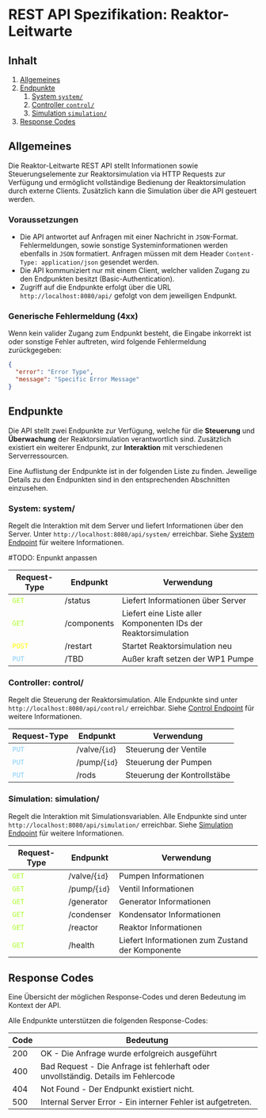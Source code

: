 # REST API Spezifikation: Reaktor-Leitwarte

## Inhalt
1. [Allgemeines](#allgemeines)
2. [Endpunkte](#endpunkte)
   1. [System `system/`](#system-system)
   2. [Controller `control/`](#controller-control)
   3. [Simulation `simulation/`](#simulation-simulation)
3. [Response Codes](#response-codes)

## Allgemeines

Die Reaktor-Leitwarte REST API stellt Informationen sowie Steuerungselemente zur 
Reaktorsimulation via HTTP Requests zur Verfügung und ermöglicht vollständige
Bedienung der Reaktorsimulation durch externe Clients. Zusätzlich kann die Simulation über die API gesteuert werden.

### Voraussetzungen
- Die API antwortet auf Anfragen mit einer Nachricht in `JSON`-Format.
Fehlermeldungen, sowie sonstige Systeminformationen werden ebenfalls in `JSON` formatiert.
Anfragen müssen mit dem Header `Content-Type: application/json` gesendet werden.
- Die API kommuniziert nur mit einem Client, welcher validen Zugang zu den Endpunkten besitzt (Basic-Authentication).
- Zugriff auf die Endpunkte erfolgt über die URL `http://localhost:8080/api/` gefolgt von dem jeweiligen Endpunkt.

### Generische Fehlermeldung (4xx)

Wenn kein valider Zugang zum Endpunkt besteht, die Eingabe inkorrekt ist oder sonstige Fehler auftreten, wird folgende Fehlermeldung zurückgegeben:

```json
{
  "error": "Error Type",
  "message": "Specific Error Message"
}
```

## Endpunkte

Die API stellt zwei Endpunkte zur Verfügung, welche für die **Steuerung** und **Überwachung** der Reaktorsimulation verantwortlich sind.
Zusätzlich existiert ein weiterer Endpunkt, zur **Interaktion** mit verschiedenen Serverressourcen.

Eine Auflistung der Endpunkte ist in der folgenden Liste zu finden. Jeweilige Details zu den Endpunkten sind in den
entsprechenden Abschnitten einzusehen.

### System: system/

Regelt die Interaktion mit dem Server und liefert Informationen über den Server.
Unter `http://localhost:8080/api/system/` erreichbar.
Siehe [System Endpoint](docs/ep-control.md) für weitere Informationen.

#TODO: Enpunkt anpassen

| Request-Type                                  | Endpunkt    | Verwendung                                                     |
|-----------------------------------------------|-------------|----------------------------------------------------------------|
| <code style="color : greenyellow">GET</code>  | /status     | Liefert Informationen über Server                              |
| <code style="color : greenyellow">GET</code>  | /components | Liefert eine Liste aller Komponenten IDs der Reaktorsimulation |
| <code style="color : yellow">POST</code>      | /restart    | Startet Reaktorsimulation neu                                  |
| <code style="color : lightskyblue">PUT</code> | /TBD        | Außer kraft setzen der WP1 Pumpe                               |

### Controller: control/

Regelt die Steuerung der Reaktorsimulation.
Alle Endpunkte sind unter `http://localhost:8080/api/control/` erreichbar.
Siehe [Control Endpoint](docs/ep-system.md) für weitere Informationen.

| Request-Type                                    | Endpunkt      | Verwendung                  |
|-------------------------------------------------|---------------|-----------------------------|
| <code style="color :  lightskyblue">PUT</code>  | /valve/{`id`} | Steuerung der Ventile       |
| <code style="color :  lightskyblue">PUT</code>  | /pump/{`id`}  | Steuerung der Pumpen        |
| <code style="color :  lightskyblue">PUT</code>  | /rods         | Steuerung der Kontrollstäbe |

### Simulation: simulation/

Regelt die Interaktion mit Simulationsvariablen.
Alle Endpunkte sind unter `http://localhost:8080/api/simulation/` erreichbar.
Siehe [Simulation Endpoint](docs/ep-simulation.md) für weitere Informationen.

| Request-Type                                 | Endpunkt      | Verwendung                                       |
|----------------------------------------------|---------------|--------------------------------------------------|
| <code style="color : greenyellow">GET</code> | /valve/{`id`} | Pumpen Informationen                             |
| <code style="color : greenyellow">GET</code> | /pump/{`id`}  | Ventil Informationen                             |
| <code style="color : greenyellow">GET</code> | /generator    | Generator Informationen                          |
| <code style="color : greenyellow">GET</code> | /condenser    | Kondensator Informationen                        |
| <code style="color : greenyellow">GET</code> | /reactor      | Reaktor Informationen                            |
| <code style="color : greenyellow">GET</code> | /health       | Liefert Informationen zum Zustand der Komponente |

## Response Codes

Eine Übersicht der möglichen Response-Codes und deren Bedeutung im Kontext der API.

Alle Endpunkte unterstützen die folgenden Response-Codes:

| Code | Bedeutung                                                                                        |
|------|--------------------------------------------------------------------------------------------------|
| 200  | OK - Die Anfrage wurde erfolgreich ausgeführt                                                    |
| 400  | Bad Request - Die Anfrage ist fehlerhaft oder unvollständig. Details im Fehlercode               |
| 404  | Not Found - Der Endpunkt existiert nicht.                                                        |
| 500  | Internal Server Error - Ein interner Fehler ist aufgetreten.                                     |